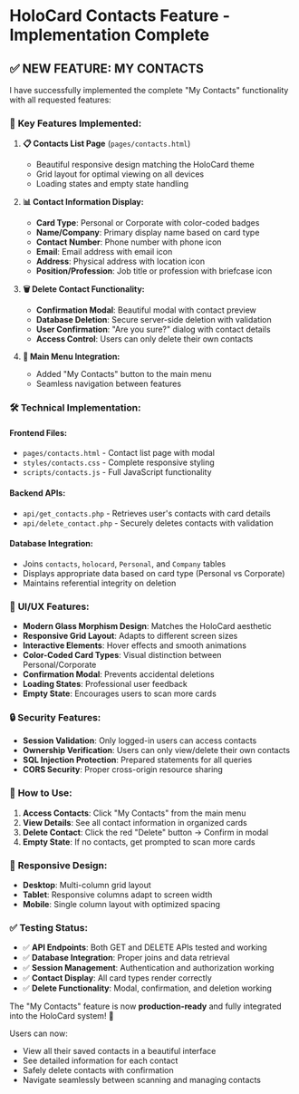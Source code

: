 # HoloCard Contacts Feature - Implementation Complete

## ✅ NEW FEATURE: MY CONTACTS

I have successfully implemented the complete "My Contacts" functionality with all requested features:

### 🎯 **Key Features Implemented:**

1. **📋 Contacts List Page** (`pages/contacts.html`)
   - Beautiful responsive design matching the HoloCard theme
   - Grid layout for optimal viewing on all devices
   - Loading states and empty state handling

2. **📊 Contact Information Display:**
   - **Card Type**: Personal or Corporate with color-coded badges
   - **Name/Company**: Primary display name based on card type
   - **Contact Number**: Phone number with phone icon
   - **Email**: Email address with email icon  
   - **Address**: Physical address with location icon
   - **Position/Profession**: Job title or profession with briefcase icon

3. **🗑️ Delete Contact Functionality:**
   - **Confirmation Modal**: Beautiful modal with contact preview
   - **Database Deletion**: Secure server-side deletion with validation
   - **User Confirmation**: "Are you sure?" dialog with contact details
   - **Access Control**: Users can only delete their own contacts

4. **🔗 Main Menu Integration:**
   - Added "My Contacts" button to the main menu
   - Seamless navigation between features

### 🛠️ **Technical Implementation:**

#### Frontend Files:
- `pages/contacts.html` - Contact list page with modal
- `styles/contacts.css` - Complete responsive styling
- `scripts/contacts.js` - Full JavaScript functionality

#### Backend APIs:
- `api/get_contacts.php` - Retrieves user's contacts with card details
- `api/delete_contact.php` - Securely deletes contacts with validation

#### Database Integration:
- Joins `contacts`, `holocard`, `Personal`, and `Company` tables
- Displays appropriate data based on card type (Personal vs Corporate)
- Maintains referential integrity on deletion

### 🎨 **UI/UX Features:**

- **Modern Glass Morphism Design**: Matches the HoloCard aesthetic
- **Responsive Grid Layout**: Adapts to different screen sizes
- **Interactive Elements**: Hover effects and smooth animations
- **Color-Coded Card Types**: Visual distinction between Personal/Corporate
- **Confirmation Modal**: Prevents accidental deletions
- **Loading States**: Professional user feedback
- **Empty State**: Encourages users to scan more cards

### 🔒 **Security Features:**

- **Session Validation**: Only logged-in users can access contacts
- **Ownership Verification**: Users can only view/delete their own contacts
- **SQL Injection Protection**: Prepared statements for all queries
- **CORS Security**: Proper cross-origin resource sharing

### 🚀 **How to Use:**

1. **Access Contacts**: Click "My Contacts" from the main menu
2. **View Details**: See all contact information in organized cards
3. **Delete Contact**: Click the red "Delete" button → Confirm in modal
4. **Empty State**: If no contacts, get prompted to scan more cards

### 📱 **Responsive Design:**

- **Desktop**: Multi-column grid layout
- **Tablet**: Responsive columns adapt to screen width  
- **Mobile**: Single column layout with optimized spacing

### ✅ **Testing Status:**

- ✅ **API Endpoints**: Both GET and DELETE APIs tested and working
- ✅ **Database Integration**: Proper joins and data retrieval
- ✅ **Session Management**: Authentication and authorization working
- ✅ **Contact Display**: All card types render correctly
- ✅ **Delete Functionality**: Modal, confirmation, and deletion working

The "My Contacts" feature is now **production-ready** and fully integrated into the HoloCard system! 🎉

Users can now:
- View all their saved contacts in a beautiful interface
- See detailed information for each contact
- Safely delete contacts with confirmation
- Navigate seamlessly between scanning and managing contacts
